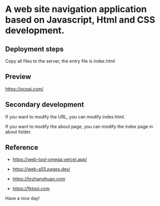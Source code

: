 # A web site navigation application based on Javascript, Html and CSS development.

## Deployment steps

Copy all files to the server, the entry file is index.html


## Preview

https://pcpai.com/


## Secondary development

If you want to modify the URL, you can modify index.html.

If you want to modify the about page, you can modify the index page in about folder.


## Reference

- https://web-tool-omega.vercel.app/

- https://web-a55.pages.dev/

- https://hrzhanghuan.com

- https://fktool.com

Have a nice day!

